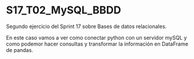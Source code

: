 # S17_T02_MySQL_BBDD
Segundo ejercicio del Sprint 17 sobre Bases de datos relacionales.

En este caso vamos a ver como conectar python con un servidor mySQL y como podemor hacer consultas y transformar la información en DataFrame de pandas. 
